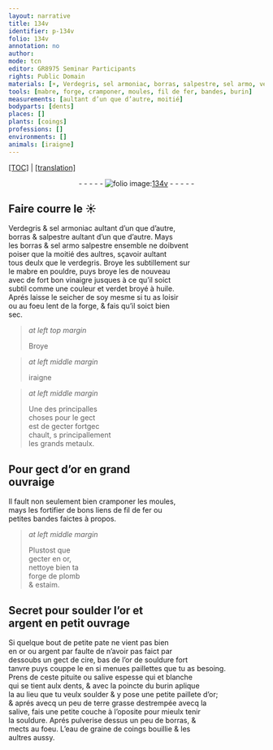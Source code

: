 ```yaml
---
layout: narrative
title: 134v
identifier: p-134v
folio: 134v
annotation: no
author:
mode: tcn
editor: GR8975 Seminar Participants
rights: Public Domain
materials: [☀, Verdegris, sel armoniac, borras, salpestre, sel armo, verdegris, mabre, vinaigre, verdet, huile, metaulx, or, fil de fer, plomb, estaim, soulder, argent, cire, souldure, pituite, salive espesse qui et blanche qui se tient aulx dents, terre grasse, salive, eau de graine de coings bouillie]
tools: [mabre, forge, cramponer, moules, fil de fer, bandes, burin]
measurements: [aultant d’un que d’autre, moitié]
bodyparts: [dents]
places: []
plants: [coings]
professions: []
environments: []
animals: [iraigne]
---
```


 <p><a href="{{ site.baseurl }}/normalized/">[TOC]</a> | <a href="{{ site.baseurl }}/texts/p-134v_tl/" target="_blank">[translation]</a></p><div class="folio" align="center">- - - - - <a href="http://gallica.bnf.fr/ark:/12148/btv1b10500001g/f274.image" target="_blank"><img src="https://cu-mkp.github.io/2017-workshop-edition/assets/photo-icon.png" alt="folio image: " style="display:inline-block; margin-bottom:-3px;"/>134v</a> - - - - - </div>  
  

## Faire courre le <span class="m">☀</span>

 
 <span class="m">Verdegris</span> & <span class="m">sel armoniac</span> <span class="ms">aultant d’un que d’autre</span>,<br/> <span class="m">borras</span> & <span class="m">salpestre</span> <span class="ms">aultant d’un que d’autre</span>. Mays<br/> le<span class="del">s</span> <span class="m">borras</span> & <span class="del"><span class="m">sel armo</span></span> <span class="m">salpestre</span> ensemble ne doibvent<br/> poiser que la <span class="ms">moitié</span> des aultres, sçavoir aultant<br/> tous deulx que le <span class="m">verdegris</span>. Broye les subtillem<span class="exp">ent</span> sur<br/> le <span class="tl"><span class="m">mabre</span></span> en pouldre, puys broye les de nouveau<br/> avec de fort bon <span class="m">vinaigre</span> jusques à ce qu’il soict<br/> subtil comme une couleur et <span class="m">verdet</span> broyé à <span class="m">huile</span>.<br/> Aprés laisse le seicher de soy mesme si tu as loisir<br/> ou au foeu <span class="del">lent</span> de la <span class="tl">forge</span>, & fais qu’il soict bien<br/> sec.
 
> *at left top margin*
> 
> 
>   Broye
 
> *at left middle margin*
> 
> 
>   <span class="del"><span class="al">iraigne</span></span> 
 
> *at left middle margin*
> 
> 
>   Un<span class="add">e</span> des principalles<br/> choses pour le gect<br/> est de gecter fort<span class="del">gec</span><br/> chault, <span class="del">s</span> principallem<span class="exp">ent</span><br/> les grands <span class="m">metaulx</span>.
 
 
  

##  Pour gect d’<span class="m">or</span> en grand<br/> ouvraige

 
 Il fault non seulement bien <span class="tl">cramponer</span> les <span class="tl">moules</span>,<br/> mays les fortifier de bons liens de <span class="tl"><span class="m">fil de fer</span></span> ou<br/> petites <span class="tl">bandes</span> faictes à propos.
 
> *at left middle margin*
> 
> 
>   Plustost que<br/> gecter en <span class="m">or</span>,<br/> nettoye bien ta<br/> <span class="tl">forge</span> de <span class="m">plomb</span><br/> & <span class="m">estaim</span>.
 
 
  

##  Secret pour <span class="m">soulder</span> l’<span class="m">or</span> et<br/> <span class="m">argent</span> en petit ouvrage

 
 Si quelque bout de petite pate ne vient pas bien<br/> en <span class="m">or</span> ou <span class="m">argent</span> par faulte de n’avoir pas faict par<br/> dessoubs un gect de <span class="m">cire</span>, bas de l’<span class="m">or</span> de <span class="m">souldure</span> fort<br/> tanvre puys couppe le en si menues paillettes que tu as besoing.<br/> Prens de ceste <span class="m">pituite</span> ou <span class="m">salive espesse <span class="del">qui</span> et blanche<br/> qui se tient aulx <span class="bp">dents</span></span>, & avec la poincte du <span class="tl">burin</span> aplique<br/> la au lieu que tu veulx <span class="m">soulder</span> & y pose une petite paillete d’<span class="m">or</span>;<br/> & aprés avecq un peu de <span class="m">terre grasse</span> destrempée avecq la<br/> <span class="m">salive</span>, fais une petite couche à l’oposite pour mieulx tenir<br/> la <span class="m">souldure</span>. Aprés pulverise dessus un peu de <span class="m">borras</span>, &<br/> mects au foeu. L’<span class="m">eau de graine de <span class="pa">coings</span> bouillie</span> & les<br/> aultres aussy.
 
 